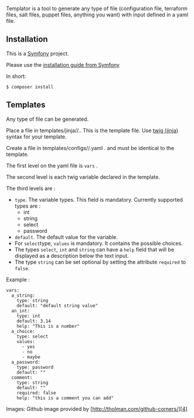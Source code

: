 Templator is a tool to generate any type of file (configuration file, terraform
files, salt files, puppet files, anything you want) with input defined in a yaml
file.

Installation
------------

This is a [Symfony][1] project.

Please use the [installation guide from Symfony][2]

In short:
```
$ composer install
```

Templates
---------

Any type of file can be generated.

Place a file in templates/jinja/<directory>/<filename>.<extension>.
This is the template file. Use [twig (jinja)][3] syntax for your template.

Create a file in templates/configs/<directory>/<filename>.yaml .
<directory> and <filename> must be identical to the template.

The first level on the yaml file is `vars` . 

The second level is each twig variable declared in the template.

The third levels are :
* `type`. The variable types. This field is mandatory. Currently supported 
types are :
  * int
  * string
  * select
  * password
* `default`. The default value for the variable.
* For `select`type, `values` is mandatory. It contains the possible choices.
* The types `select`, `int` and `string` can have a `help` field that will be displayed as a description below the text input.
* The type `string` can be set optional by setting the attribute `required` to `false`.


Example :
```
vars:
  a_string:
    type: string
    default: "default string value"
  an_int:
    type: int
    default: 3.14
    help: "This is a number"
  a_choice:
    type: select
    values:
      - yes
      - no
      - maybe
  a_password:
    type: password
    default: ""
  comment:
    type: string
    default: ""
    required: false
    help: "this is a comment you can add"
```

Images:
Github image provided by [http://tholman.com/github-corners/][4]

[1]: https://symfony.com
[2]: https://symfony.com/doc/current/setup.html#running-symfony-applications
[3]: https://twig.symfony.com/doc/2.x/
[4]: http://tholman.com/github-corners/
